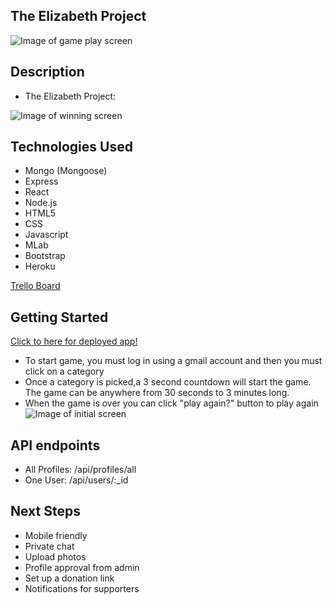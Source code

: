 ## The Elizabeth Project  
![Image of game play screen]()

## Description
- The Elizabeth Project: 

![Image of winning screen]()

## Technologies Used 
- Mongo (Mongoose)
- Express
- React
- Node.js
- HTML5
- CSS
- Javascript
- MLab
- Bootstrap
- Heroku

[Trello Board](https://trello.com/b/Kdv5UQOH/project-4)

## Getting Started 
[Click to here for deployed app!](https://the-elizabeth-project.herokuapp.com/)

- To start game, you must log in using a gmail account and then you must click on a category
- Once a category is picked,a 3 second countdown will start the game. The game can be   anywhere from 30 seconds to 3 minutes long.
- When the game is over you can click "play again?" button to play again  
![Image of initial screen]()

## API endpoints
- All Profiles: /api/profiles/all
- One User: /api/users/:_id



## Next Steps
- Mobile friendly 
- Private chat 
- Upload photos 
- Profile approval from admin
- Set up a donation link 
- Notifications for supporters 
